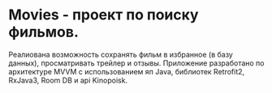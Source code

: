 # Movies - проект по поиску фильмов.
Реалиована возможность сохранять фильм в избранное (в базу данных), просматривать трейлер и отзывы.
Приложение разработано по архитектуре MVVM с использованием яп Java, библиотек Retrofit2, RxJava3, Room DB и api Kinopoisk.
